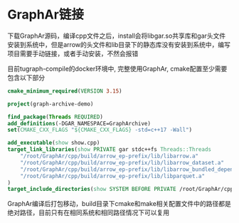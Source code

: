 # GraphAr链接

下载GraphAr源码，编译cpp文件之后，install会将libgar.so共享库和gar头文件安装到系统中，但是arrow的头文件和lib目录下的静态库没有安装到系统中，编写项目需要手动链接，或者手动安装，不然会报错

目前tugraph-compile的docker环境中, 完整使用GraphAr, cmake配置至少需要包含以下部分

```cmake
cmake_minimum_required(VERSION 3.15)

project(graph-archive-demo)

find_package(Threads REQUIRED)
add_definitions(-DGAR_NAMESPACE=GraphArchive)
set(CMAKE_CXX_FLAGS "${CMAKE_CXX_FLAGS} -std=c++17 -Wall")

add_executable(show show.cpp)
target_link_libraries(show PRIVATE gar stdc++fs Threads::Threads
    "/root/GraphAr/cpp/build/arrow_ep-prefix/lib/libarrow.a"
    "/root/GraphAr/cpp/build/arrow_ep-prefix/lib/libarrow_dataset.a"
    "/root/GraphAr/cpp/build/arrow_ep-prefix/lib/libarrow_bundled_dependencies.a"
    "/root/GraphAr/cpp/build/arrow_ep-prefix/lib/libparquet.a"    
)
target_include_directories(show SYSTEM BEFORE PRIVATE /root/GraphAr/cpp/build/arrow_ep-prefix/include)
```

GraphAr编译后打包移动，build目录下cmake和make相关配置文件中的路径都是绝对路径，目前只有在相同系统和相同路径情况下可以复用
